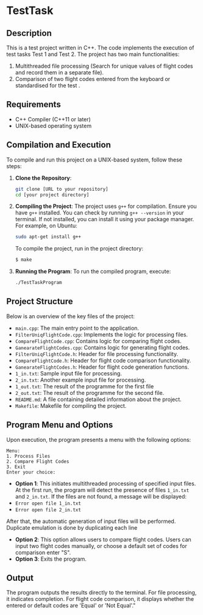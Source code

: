# TestTask

## Description

This is a test project written in C++. The code implements the execution of test tasks Test 1 and Test 2. The project has two main functionalities:
1. Multithreaded file processing (Search for unique values of flight codes and record them in a separate file).
2. Comparison of two flight codes entered from the keyboard or standardised for the test .

## Requirements

- C++ Compiler (C++11 or later)
- UNIX-based operating system

## Compilation and Execution

To compile and run this project on a UNIX-based system, follow these steps:

1. **Clone the Repository**:
   ```bash
   git clone [URL to your repository]
   cd [your project directory]
   ```

2. **Compiling the Project**:
   The project uses `g++` for compilation. Ensure you have `g++` installed. You can check by running `g++ --version` in your terminal. If not installed, you can install it using your package manager. For example, on Ubuntu:
   ```bash
   sudo apt-get install g++
   ```

   To compile the project, run in the project directory:
   ```bash
   $ make
   ```
   
3. **Running the Program**:
   To run the compiled program, execute:
   ```bash
   ./TestTaskProgram
   ```

## Project Structure

Below is an overview of the key files of the project:

- `main.cpp`: The main entry point to the application.
- `FilterUniqFlightCode.cpp`: Implements the logic for processing files.
- `CompareFlightCode.cpp`: Contains logic for comparing flight codes.
- `GanearateFlightCodes.cpp`: Contains logic for generating flight codes.
- `FilterUniqFlightCode.h`: Header for file processing functionality.
- `CompareFlightCode.h`: Header for flight code comparison functionality.
- `GanearateFlightCodes.h`: Header for flight code generation functions.
- `1_in.txt`: Sample input file for processing.
- `2_in.txt`: Another example input file for processing.
- `1_out.txt`: The result of the programme for the first file 
- `2_out.txt`: The result of the programme for the second file.
- `README.md`: A file containing detailed information about the project.
- `Makefile`: Makefile for compiling the project.

## Program Menu and Options

Upon execution, the program presents a menu with the following options:

```
Menu:
1. Process Files
2. Compare Flight Codes
3. Exit
Enter your choice: 
```

- **Option 1**: This initiates multithreaded processing of specified input files.
At the first run, the program will detect the presence of files `1_in.txt` and `2_in.txt`. If the files are not found, a message will be displayed:
- `Error open file 1_in.txt`
- `Error open file 2_in.txt`

After that, the automatic generation of input files will be performed. Duplicate emulation is done by duplicating each line

- **Option 2**: This option allows users to compare flight codes. Users can input two flight codes manually, or choose a default set of codes for comparison enter "S".
- **Option 3**: Exits the program.

## Output

The program outputs the results directly to the terminal. For file processing, it indicates completion. For flight code comparison, it displays whether the entered or default codes are 'Equal' or 'Not Equal'."
